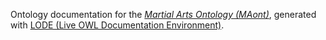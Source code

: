 Ontology documentation for the [*Martial Arts Ontology (MAont)*](http://www.purl.org/ma2kg/git), generated with [LODE (Live OWL Documentation Environment)](https://essepuntato.it/lode/). 
